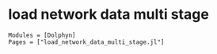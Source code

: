 # load network data multi stage
```@autodocs
Modules = [Dolphyn]
Pages = ["load_network_data_multi_stage.jl"]
```
